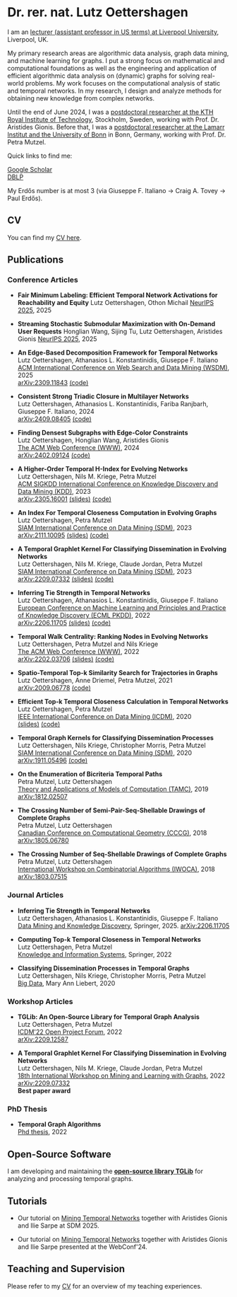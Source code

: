 # Dr. rer. nat. Lutz Oettershagen

I am an [lecturer (assistant professor in US terms) at Liverpool University](https://www.liverpool.ac.uk/people/lutz-oettershagen/), Liverpool, UK.

My primary research areas are algorithmic data analysis, graph data mining, and machine learning for graphs.
I put a strong focus on mathematical and computational foundations as well as the engineering and application of efficient algorithmic data analysis on (dynamic) graphs for solving real-world problems. My work focuses on the computational analysis of static and temporal networks. In my research, I design and analyze methods for obtaining new knowledge from complex networks.


Until the end of June 2024, I was a [postdoctoral researcher at the KTH Royal Institute of Technology](https://www.kth.se/), Stockholm, Sweden, working with Prof. Dr. Aristides Gionis.
Before that, I was a [postdoctoral researcher at the Lamarr Institut and the University of Bonn](https://ca.cs.uni-bonn.de//doku.php) in Bonn, Germany, working with Prof. Dr. Petra Mutzel.


Quick links to find me:  


[Google Scholar](https://scholar.google.com/citations?user=NnaJPcMAAAAJ&hl=en)  
[DBLP](https://dblp.org/pid/217/2351.html)  


My Erdős number is at most 3 (via Giuseppe F. Italiano → Craig A. Tovey → Paul Erdős).

## CV

You can find my [CV here](https://github.com/Lutzoe/lutzoe.github.io/raw/master/cv/CV_Lutz_Oettershagen.pdf).



## Publications 
### Conference Articles 

* **Fair Minimum Labeling: Efficient Temporal Network Activations for Reachability and Equity**
Lutz Oettershagen, Othon Michail
[NeurIPS 2025](https://neurips.cc/virtual/2025/poster/116182), 2025

* **Streaming Stochastic Submodular Maximization with On-Demand User Requests**
Honglian Wang, Sijing Tu, Lutz Oettershagen, Aristides Gionis
[NeurIPS 2025](https://neurips.cc/virtual/2025/poster/115927), 2025

* **An Edge-Based Decomposition Framework for Temporal Networks**  
Lutz Oettershagen, Athanasios L. Konstantinidis, Giuseppe F. Italiano  
[ACM International Conference on Web Search and Data Mining (WSDM)](https://www.wsdm-conference.org/2025), 2025  
[arXiv:2309.11843](https://arxiv.org/abs/2309.11843) [(code)](https://gitlab.com/tgpublic/tgkd)

* **Consistent Strong Triadic Closure in Multilayer Networks**  
Lutz Oettershagen, Athanasios L. Konstantinidis, Fariba Ranjbarh, Giuseppe F. Italiano, 2024  
[arXiv:2409.08405](https://arxiv.org/abs/2409.08405) [(code)](https://gitlab.com/multilayergraphs/multilayerstc)

* **Finding Densest Subgraphs with Edge-Color Constraints**  
Lutz Oettershagen, Honglian Wang, Aristides Gionis  
[The ACM Web Conference (WWW)](https://www2024.thewebconf.org/), 2024  
[arXiv:2402.09124](https://arxiv.org/abs/2402.09124) [(code)](https://gitlab.com/densest/diverse)  

* **A Higher-Order Temporal H-Index for Evolving Networks**  
Lutz Oettershagen, Nils M. Kriege, Petra Mutzel  
[ACM SIGKDD International Conference on Knowledge Discovery and Data Mining (KDD)](https://kdd.org/kdd2023/), 2023  
[arXiv:2305.16001](https://arxiv.org/abs/2305.16001) [(slides)](https://gitlab.com/tgpublic/tgh/-/raw/main/kdd23_slides.pdf?ref_type=heads) [(code)](https://gitlab.com/tgpublic/tgh)

* **An Index For Temporal Closeness Computation in Evolving Graphs**  
Lutz Oettershagen, Petra Mutzel  
[SIAM International Conference on Data Mining (SDM)](https://www.siam.org/conferences/cm/conference/sdm23), 2023  
[arXiv:2111.10095](https://arxiv.org/abs/2111.10095) [(slides)](https://gitlab.com/tgpublic/tgindex/-/raw/main/slides.pdf?ref_type=heads) [(code)](https://gitlab.com/tgpublic/tgindex)

* **A Temporal Graphlet Kernel For Classifying Dissemination in Evolving Networks**  
Lutz Oettershagen, Nils M. Kriege, Claude Jordan, Petra Mutzel  
[SIAM International Conference on Data Mining (SDM)](https://www.siam.org/conferences/cm/conference/sdm23), 2023  
[arXiv:2209.07332](https://arxiv.org/abs/2209.07332) [(slides)](https://gitlab.com/tgpublic/tgraphlet/-/raw/main/A%20Temporal%20Graphlet%20Kernel%20for%20Classifying%20Dissemination%20in%20Evolving%20Networks.pdf?ref_type=heads) [(code)](https://gitlab.com/tgpublic/tgraphlet)
 
* **Inferring Tie Strength in Temporal Networks**  
Lutz Oettershagen, Athanasios L. Konstantinidis, Giuseppe F. Italiano  
[European Conference on Machine Learning and Principles and Practice of Knowledge Discovery (ECML PKDD)](https://2022.ecmlpkdd.org/), 2022  
[arXiv:2206.11705](https://arxiv.org/abs/2206.11705) [(slides)](https://gitlab.com/tgpublic/tgstc/-/raw/main/slides.pdf?ref_type=heads) [(code)](https://gitlab.com/tgpublic/tgstc)

* **Temporal Walk Centrality: Ranking Nodes in Evolving Networks**  
Lutz Oettershagen, Petra Mutzel and Nils Kriege  
[The ACM Web Conference (WWW)](https://www2022.thewebconf.org/), 2022  
[arXiv:2202.03706](https://arxiv.org/abs/2202.03706) [(slides)](https://gitlab.com/tgpublic/twc/-/raw/main/slides.pdf?ref_type=heads) [(code)](https://gitlab.com/tgpublic/twc)

* **Spatio-Temporal Top-k Similarity Search for Trajectories in Graphs**  
Lutz Oettershagen, Anne Driemel, Petra Mutzel, 2021  
[arXiv:2009.06778](https://arxiv.org/abs/2009.06778) [(code)](https://gitlab.com/tgpublic/topktraj)

* **Efficient Top-k Temporal Closeness Calculation in Temporal Networks**  
Lutz Oettershagen, Petra Mutzel  
[IEEE International Conference on Data Mining (ICDM)](http://icdm2020.bigke.org/), 2020  
[(slides)](https://gitlab.com/tgpublic/tgcloseness/-/raw/master/slides.pdf?ref_type=heads) [(code)](https://gitlab.com/tgpublic/tgcloseness)

* **Temporal Graph Kernels for Classifying Dissemination Processes**  
Lutz Oettershagen, Nils Kriege, Christopher Morris, Petra Mutzel  
[SIAM International Conference on Data Mining (SDM)](https://www.siam.org/conferences/cm/conference/sdm20), 2020  
[arXiv:1911.05496](https://arxiv.org/abs/1911.05496) [(code)](https://gitlab.com/tgpublic/tgkernel)

* **On the Enumeration of Bicriteria Temporal Paths**  
Petra Mutzel, Lutz Oettershagen  
[Theory and Applications of Models of Computation (TAMC)](http://www.f.waseda.jp/watada/TAMC2019/), 2019  
[arXiv:1812.02507](https://arxiv.org/abs/1812.02507)

* **The Crossing Number of Semi-Pair-Seq-Shellable Drawings of Complete Graphs**  
Petra Mutzel, Lutz Oettershagen  
[Canadian Conference on Computational Geometry (CCCG)](http://www.cs.umanitoba.ca/~cccg2018/), 2018  
[arXiv:1805.06780](https://arxiv.org/abs/1805.06780)

* **The Crossing Number of Seq-Shellable Drawings of Complete Graphs**  
Petra Mutzel, Lutz Oettershagen  
[International Workshop on Combinatorial Algorithms (IWOCA)](https://www.comp.nus.edu.sg/~iwoca18/), 2018  
[arXiv:1803.07515](https://arxiv.org/abs/1803.07515)

### Journal Articles 

* **Inferring Tie Strength in Temporal Networks**  
Lutz Oettershagen, Athanasios L. Konstantinidis, Giuseppe F. Italiano    
[Data Mining and Knowledge Discovery](https://link.springer.com/article/10.1007/s10618-025-01093-8), Springer, 2025.
[arXiv:2206.11705](https://arxiv.org/abs/2206.11705) 

* **Computing Top-k Temporal Closeness in Temporal Networks**  
Lutz Oettershagen, Petra Mutzel  
[Knowledge and Information Systems](https://doi.org/10.1007/s10115-021-01639-4), Springer, 2022

* **Classifying Dissemination Processes in Temporal Graphs**  
Lutz Oettershagen, Nils Kriege, Christopher Morris, Petra Mutzel  
[Big Data](https://www.liebertpub.com/doi/full/10.1089/big.2020.0086), Mary Ann Liebert, 2020


### Workshop Articles 
* **TGLib: An Open-Source Library for Temporal Graph Analysis**  
Lutz Oettershagen, Petra Mutzel  
[ICDM'22 Open Project Forum](https://www.cs.ucr.edu/~epapalex/icdm22-open-project-forum/), 2022  
[arXiv:2209.12587](https://arxiv.org/abs/2209.12587)

* **A Temporal Graphlet Kernel For Classifying Dissemination in Evolving Networks**  
Lutz Oettershagen, Nils M. Kriege, Claude Jordan, Petra Mutzel  
[18th International Workshop on Mining and Learning with Graphs](https://www.mlgworkshop.ml/), 2022  
[arXiv:2209.07332](https://arxiv.org/abs/2209.07332)  
**Best paper award** 

### PhD Thesis
* **Temporal Graph Algorithms**  
[Phd thesis](https://bonndoc.ulb.uni-bonn.de/xmlui/handle/20.500.11811/10104), 2022  



## Open-Source Software
I am developing and maintaining
the [**open-source library TGLib**](https://gitlab.com/tgpublic/tglib) for analyzing and processing temporal graphs.


## Tutorials

* Our tutorial  on [Mining Temporal Networks](https://miningtemporalnetworks.github.io/) together with Aristides Gionis and Ilie Sarpe  at SDM 2025.

* Our tutorial on [Mining Temporal Networks](https://miningtemporalnetworks.github.io/) together with Aristides Gionis and Ilie Sarpe presented at the WebConf'24.


## Teaching and Supervision

Please refer to my [CV](https://github.com/Lutzoe/lutzoe.github.io/raw/master/cv/CV_Lutz_Oettershagen.pdf) for an overview of my teaching experiences.
